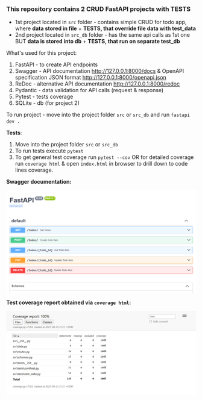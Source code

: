 ### This repository contains 2 CRUD FastAPI projects with TESTS
- 1st project located in `src` folder - contains simple CRUD for todo app, where **data stored in file** + **TESTS, that override file data with test_data**
- 2nd project located in `src_db` folder - has the same api calls as 1st one BUT **data is stored into db** + **TESTS, that run on separate test_db**

What's used for this project:
1. FastAPI - to create API endpoints
2. Swagger - API documentation http://127.0.0.1:8000/docs & OpenAPI specification JSON format http://127.0.0.1:8000/openapi.json
3. ReDoc - alternative API documentation http://127.0.0.1:8000/redoc
4. Pydantic - data validation for API calls (request & response)
5. Pytest - tests coverage
6. SQLite - db (for project 2)

To run project - move into the project folder `src` or `src_db` and run `fastapi dev .`

**Tests**:
1. Move into the project folder `src` or `src_db`
2. To run tests execute `pytest`
3. To get general test coverage run `pytest --cov` OR for detailed coverage run `coverage html` & open `index.html` in browser to drill down to code lines coverage.

**Swagger documentation:**

![Swagger documentation](readme_img/swagger_documentation.png)

**Test coverage report obtained via `coverage html`:**

![Test coverage](readme_img/test_coverage_report.png)
